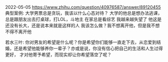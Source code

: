 
2022-05-05
https://www.zhihu.com/question/40976587/answer/89120455
典型案例:
大学男票总是贪玩，我该以什么心态对待？
大学的他总是想办法逃课，
总是跟朋友出去打桌球，打LOL，斗地主
在家总是看综艺
我越来越失望了
他这是还没有长大，还是说本来就是这样的人
我该怎么做？我不想离开他，但是我不想不得不离开他

若水三叶:
你对男友的希望是什么呢？你是希望你们能够一直走下去，从恋爱到结婚，还是希望他能够养你一辈子？亦或是说，你没有信心把自己的生活和人生过得更好，
才对他寄予希望，而现实却让你希望落空了呢？
